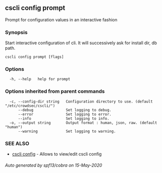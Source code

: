## cscli config prompt

Prompt for configuration values in an interactive fashion

### Synopsis

Start interactive configuration of cli. It will successively ask for install dir, db path.

```
cscli config prompt [flags]
```

### Options

```
  -h, --help   help for prompt
```

### Options inherited from parent commands

```
  -c, --config-dir string   Configuration directory to use. (default "/etc/crowdsec/cscli/")
      --debug               Set logging to debug.
      --error               Set logging to error.
      --info                Set logging to info.
  -o, --output string       Output format : human, json, raw. (default "human")
      --warning             Set logging to warning.
```

### SEE ALSO

* [cscli config](cscli_config.md)	 - Allows to view/edit cscli config

###### Auto generated by spf13/cobra on 15-May-2020
